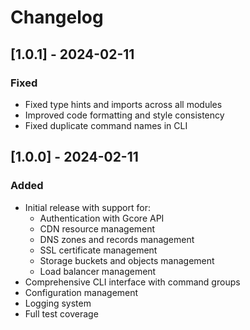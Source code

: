 # Changelog

## [1.0.1] - 2024-02-11

### Fixed
- Fixed type hints and imports across all modules
- Improved code formatting and style consistency
- Fixed duplicate command names in CLI

## [1.0.0] - 2024-02-11

### Added
- Initial release with support for:
  - Authentication with Gcore API
  - CDN resource management
  - DNS zones and records management
  - SSL certificate management
  - Storage buckets and objects management
  - Load balancer management
- Comprehensive CLI interface with command groups
- Configuration management
- Logging system
- Full test coverage
